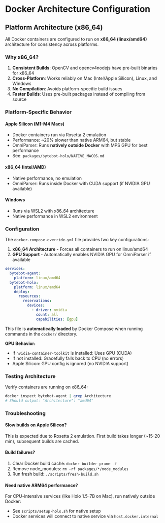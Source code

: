 # Docker Architecture Configuration

## Platform Architecture (x86_64)

All Docker containers are configured to run on **x86_64 (linux/amd64)** architecture for consistency across platforms.

### Why x86_64?

1. **Consistent Builds**: OpenCV and opencv4nodejs have pre-built binaries for x86_64
2. **Cross-Platform**: Works reliably on Mac (Intel/Apple Silicon), Linux, and Windows
3. **No Compilation**: Avoids platform-specific build issues
4. **Faster Builds**: Uses pre-built packages instead of compiling from source

### Platform-Specific Behavior

#### Apple Silicon (M1-M4 Macs)
- Docker containers run via Rosetta 2 emulation
- Performance: ~20% slower than native ARM64, but stable
- OmniParser: Runs **natively outside Docker** with MPS GPU for best performance
- See: `packages/bytebot-holo/NATIVE_MACOS.md`

#### x86_64 (Intel/AMD)
- Native performance, no emulation
- OmniParser: Runs inside Docker with CUDA support (if NVIDIA GPU available)

#### Windows
- Runs via WSL2 with x86_64 architecture
- Native performance in WSL2 environment

### Configuration

The `docker-compose.override.yml` file provides two key configurations:

1. **x86_64 Architecture** - Forces all containers to run on linux/amd64
2. **GPU Support** - Automatically enables NVIDIA GPU for OmniParser if available

```yaml
services:
  bytebot-agent:
    platform: linux/amd64
  bytebot-holo:
    platform: linux/amd64
    deploy:
      resources:
        reservations:
          devices:
            - driver: nvidia
              count: all
              capabilities: [gpu]
```

This file is **automatically loaded** by Docker Compose when running commands in the `docker/` directory.

**GPU Behavior:**
- If `nvidia-container-toolkit` is installed: Uses GPU (CUDA)
- If not installed: Gracefully falls back to CPU (no errors)
- Apple Silicon: GPU config is ignored (no NVIDIA support)

### Testing Architecture

Verify containers are running on x86_64:

```bash
docker inspect bytebot-agent | grep Architecture
# Should output: "Architecture": "amd64"
```

### Troubleshooting

#### Slow builds on Apple Silicon?
This is expected due to Rosetta 2 emulation. First build takes longer (~15-20 min), subsequent builds are cached.

#### Build failures?
1. Clear Docker build cache: `docker builder prune -f`
2. Remove node_modules: `rm -rf packages/*/node_modules`
3. Run fresh build: `./scripts/fresh-build.sh`

#### Need native ARM64 performance?
For CPU-intensive services (like Holo 1.5-7B on Mac), run natively outside Docker:
- See `scripts/setup-holo.sh` for native setup
- Docker services will connect to native service via `host.docker.internal`
